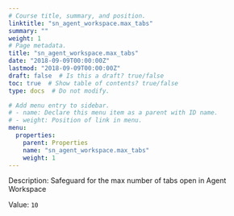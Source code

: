 ```yaml
---
# Course title, summary, and position.
linktitle: "sn_agent_workspace.max_tabs"
summary: ""
weight: 1
# Page metadata.
title: "sn_agent_workspace.max_tabs"
date: "2018-09-09T00:00:00Z"
lastmod: "2018-09-09T00:00:00Z"
draft: false  # Is this a draft? true/false
toc: true  # Show table of contents? true/false
type: docs  # Do not modify.

# Add menu entry to sidebar.
# - name: Declare this menu item as a parent with ID name.
# - weight: Position of link in menu.
menu:
  properties:
    parent: Properties
    name: "sn_agent_workspace.max_tabs"
    weight: 1
---
```


Description: Safeguard for the max number of tabs open in Agent Workspace


Value: `10`